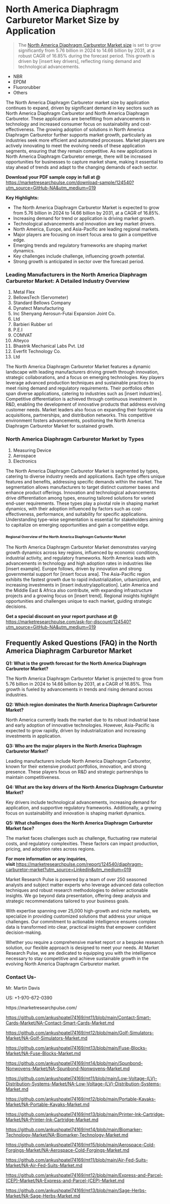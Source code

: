 <h1>North America Diaphragm Carburetor Market&nbsp;Size by Application</h1><blockquote><p>The <a href="https://marketresearchpulse.com/download-sample/124540?utm_source=GitHub-NA&amp;utm_medium=019">North America Diaphragm Carburetor Market size</a> is set to grow significantly from 5.76 billion in 2024 to 14.66 billion by 2031, at a robust CAGR of 16.85% during the forecast period. This growth is driven by [insert key drivers], reflecting rising demand and technological advancements.</p></blockquote><ul><li>NBR<li> EPDM<li> Fluororubber<li> Others</li></ul><p>The North America Diaphragm Carburetor market size by application continues to expand, driven by significant demand in key sectors such as North America Diaphragm Carburetor and North America Diaphragm Carburetor. These applications are benefitting from advancements in technology and increased consumer focus on sustainability and cost-effectiveness. The growing adoption of solutions in North America Diaphragm Carburetor further supports market growth, particularly as industries seek more efficient and automated processes. Market players are actively innovating to meet the evolving needs of these application segments, ensuring that they remain competitive. As new applications in North America Diaphragm Carburetor emerge, there will be increased opportunities for businesses to capture market share, making it essential to stay ahead of trends and adapt to the changing demands of each sector.</p><p><strong>Download your PDF sample copy in full at @ </strong><a href="https://marketresearchpulse.com/download-sample/124540?utm_source=GitHub-NA&amp;utm_medium=019">https://marketresearchpulse.com/download-sample/124540?utm_source=GitHub-NA&amp;utm_medium=019</a></p><p><strong>Key Highlights: </strong></p><ul><li>The North America Diaphragm Carburetor Market is expected to grow from 5.76 billion in 2024 to 14.66 billion by 2031, at a CAGR of 16.85%.</li><li>Increasing demand for trend or application is driving market growth.</li><li>Technological advancements and innovation are key market drivers.</li><li>North America, Europe, and Asia-Pacific are leading regional markets.</li><li>Major players are focusing on insert focus area to gain a competitive edge.</li><li>Emerging trends and regulatory frameworks are shaping market dynamics.</li><li>Key challenges include challenge, influencing growth potential.</li><li>Strong growth is anticipated in sector over the forecast period.</li></ul><h3>Leading Manufacturers in the North America Diaphragm Carburetor Market: A Detailed Industry Overview</h3><ol><li>Metal Flex</li><li>BellowsTech (Servometer)</li><li>Standard Bellows Company</li><li>Dynatect Manufacturing</li><li>Inc Shenyang Aerosun-Futai Expansion Joint Co.</li><li>Ltd</li><li>Barbieri Rubber srl</li><li>P.E.I</li><li>COMVAT</li><li>Alteyco</li><li>Bhastrik Mechanical Labs Pvt. Ltd</li><li>Everfit Technology Co.</li><li>Ltd</li></ol><div class="flex max-w-full flex-col flex-grow"><div class="min-h-8 text-message flex w-full flex-col items-end gap-2 whitespace-normal break-words [.text-message+&amp;]:mt-5" dir="auto" data-message-author-role="assistant" data-message-id="fd8432e4-4910-450d-b182-61b7bfb0a01f" data-message-model-slug="gpt-4o"><div class="flex w-full flex-col gap-1 empty:hidden first:pt-[3px]"><div class="markdown prose w-full break-words dark:prose-invert light"><p>The North America Diaphragm Carburetor Market features a dynamic landscape with leading manufacturers driving growth through innovation, strategic collaborations, and a focus on emerging technologies. Key players leverage advanced production techniques and sustainable practices to meet rising demand and regulatory requirements. Their portfolios often span diverse applications, catering to industries such as [insert industries]. Competitive differentiation is achieved through continuous investment in R&amp;D, enabling the development of innovative products that address evolving customer needs. Market leaders also focus on expanding their footprint via acquisitions, partnerships, and distribution networks. This competitive environment fosters advancements, positioning the North America Diaphragm Carburetor Market for sustained growth.</p></div></div></div></div><h3>North America Diaphragm Carburetor Market by Types</h3><ol><li>Measuring Device<li> Aerospace<li> Electronics</li></ol><div class="flex max-w-full flex-col flex-grow"><div class="min-h-8 text-message flex w-full flex-col items-end gap-2 whitespace-normal break-words [.text-message+&amp;]:mt-5" dir="auto" data-message-author-role="assistant" data-message-id="084470be-0bb7-4664-bddf-5156b4f41249" data-message-model-slug="gpt-4o-mini"><div class="flex w-full flex-col gap-1 empty:hidden first:pt-[3px]"><div class="markdown prose w-full break-words dark:prose-invert light"><p>The North America Diaphragm Carburetor Market is segmented by types, catering to diverse industry needs and applications. Each type offers unique features and benefits, addressing specific demands within the market. The segmentation allows manufacturers to target distinct customer bases and enhance product offerings. Innovation and technological advancements drive differentiation among types, ensuring tailored solutions for varied end-user requirements. These types play a pivotal role in shaping market dynamics, with their adoption influenced by factors such as cost-effectiveness, performance, and suitability for specific applications. Understanding type-wise segmentation is essential for stakeholders aiming to capitalize on emerging opportunities and gain a competitive edge.</p></div></div></div></div><h3><span style="font-size: 11px;">Regional Overview of the North America Diaphragm Carburetor Market</span></h3><div class="flex max-w-full flex-col flex-grow"><div class="min-h-8 text-message flex w-full flex-col items-end gap-2 whitespace-normal break-words [.text-message+&amp;]:mt-5" dir="auto" data-message-author-role="assistant" data-message-id="e9038762-ce64-4e30-91c9-9bd413514231" data-message-model-slug="gpt-4o-mini"><div class="flex w-full flex-col gap-1 empty:hidden first:pt-[3px]"><div class="markdown prose w-full break-words dark:prose-invert light"><p>The North America Diaphragm Carburetor Market demonstrates varying growth dynamics across key regions, influenced by economic conditions, industrial activity, and regulatory frameworks. North America leads with advancements in technology and high adoption rates in industries like [insert example]. Europe follows, driven by innovation and strong governmental support for [insert focus area]. The Asia-Pacific region exhibits the fastest growth due to rapid industrialization, urbanization, and increasing investments in [insert industry/application]. Latin America and the Middle East &amp; Africa also contribute, with expanding infrastructure projects and a growing focus on [insert trend]. Regional insights highlight opportunities and challenges unique to each market, guiding strategic decisions.</p></div></div></div></div><p><strong>Get a special discount on your report purchase at @ </strong><a href="https://marketresearchpulse.com/ask-for-discount/124540?utm_source=GitHub-NA&amp;utm_medium=019">https://marketresearchpulse.com/ask-for-discount/124540?utm_source=GitHub-NA&amp;utm_medium=019</a></p><h2>Frequently Asked Questions (FAQ) in the North America Diaphragm Carburetor Market</h2><p><strong>Q1: What is the growth forecast for the North America Diaphragm Carburetor Market?</strong></p><p>The North America Diaphragm Carburetor Market is projected to grow from 5.76 billion in 2024 to 14.66 billion by 2031, at a CAGR of 16.85%. This growth is fueled by advancements in trends and rising demand across industries.</p><p><strong>Q2: Which region dominates the North America Diaphragm Carburetor Market?</strong></p><p>North America currently leads the market due to its robust industrial base and early adoption of innovative technologies. However, Asia-Pacific is expected to grow rapidly, driven by industrialization and increasing investments in application.</p><p><strong>Q3: Who are the major players in the North America Diaphragm Carburetor Market?</strong></p><p>Leading manufacturers include North America Diaphragm Carburetor, known for their extensive product portfolios, innovation, and strong presence. These players focus on R&amp;D and strategic partnerships to maintain competitiveness.</p><p><strong>Q4: What are the key drivers of the North America Diaphragm Carburetor Market?</strong></p><p>Key drivers include technological advancements, increasing demand for application, and supportive regulatory frameworks. Additionally, a growing focus on sustainability and innovation is shaping market dynamics.</p><p><strong>Q5: What challenges does the North America Diaphragm Carburetor Market face?</strong></p><p>The market faces challenges such as challenge, fluctuating raw material costs, and regulatory complexities. These factors can impact production, pricing, and adoption rates across regions.</p><p><strong>For more information or any inquiries, visit&nbsp;</strong><a href="https://marketresearchpulse.com/report/124540/diaphragm-carburetor-market?utm_source=Linkedin&utm_medium=019">https://marketresearchpulse.com/report/124540/diaphragm-carburetor-market?utm_source=Linkedin&utm_medium=019</a></p><p>Market Research Pulse is powered by a team of over 250 seasoned analysts and subject matter experts who leverage advanced data collection techniques and robust research methodologies to deliver actionable insights. We go beyond data presentation, offering deep analysis and strategic recommendations tailored to your business goals.</p><p>With expertise spanning over 25,000 high-growth and niche markets, we specialize in providing customized solutions that address your unique challenges. Our commitment to actionable intelligence ensures complex data is transformed into clear, practical insights that empower confident decision-making.</p><p>Whether you require a comprehensive market report or a bespoke research solution, our flexible approach is designed to meet your needs. At Market Research Pulse, we are dedicated to equipping you with the intelligence necessary to stay competitive and achieve sustainable growth in the evolving North America Diaphragm Carburetor market.</p><h3><strong>Contact Us-</strong></h3><p>Mr. Martin Davis</p><p>US: +1-970-672-0390</p><p>https://marketresearchpulse.com/</p><p><a href="https://github.com/ankushpatel74169/mt11/blob/main/Contact-Smart-Cards-Market/NA-Contact-Smart-Cards-Market.md">https://github.com/ankushpatel74169/mt11/blob/main/Contact-Smart-Cards-Market/NA-Contact-Smart-Cards-Market.md</a></p><p><a href="https://github.com/ankushpatel74169/mt12/blob/main/Golf-Simulators-Market/NA-Golf-Simulators-Market.md">https://github.com/ankushpatel74169/mt12/blob/main/Golf-Simulators-Market/NA-Golf-Simulators-Market.md</a></p><p><a href="https://github.com/ankushpatel74169/mt13/blob/main/Fuse-Blocks-Market/NA-Fuse-Blocks-Market.md">https://github.com/ankushpatel74169/mt13/blob/main/Fuse-Blocks-Market/NA-Fuse-Blocks-Market.md</a></p><p><a href="https://github.com/ankushpatel74169/mt14/blob/main/Spunbond-Nonwovens-Market/NA-Spunbond-Nonwovens-Market.md">https://github.com/ankushpatel74169/mt14/blob/main/Spunbond-Nonwovens-Market/NA-Spunbond-Nonwovens-Market.md</a></p><p><a href="https://github.com/ankushpatel74169/mt11/blob/main/Low-Voltage-(LV)-Distribution-Systems-Market/NA-Low-Voltage-(LV)-Distribution-Systems-Market.md">https://github.com/ankushpatel74169/mt11/blob/main/Low-Voltage-(LV)-Distribution-Systems-Market/NA-Low-Voltage-(LV)-Distribution-Systems-Market.md</a></p><p><a href="https://github.com/ankushpatel74169/mt12/blob/main/Portable-Kayaks-Market/NA-Portable-Kayaks-Market.md">https://github.com/ankushpatel74169/mt12/blob/main/Portable-Kayaks-Market/NA-Portable-Kayaks-Market.md</a></p><p><a href="https://github.com/ankushpatel74169/mt13/blob/main/Printer-Ink-Cartridge-Market/NA-Printer-Ink-Cartridge-Market.md">https://github.com/ankushpatel74169/mt13/blob/main/Printer-Ink-Cartridge-Market/NA-Printer-Ink-Cartridge-Market.md</a></p><p><a href="https://github.com/ankushpatel74169/mt14/blob/main/Biomarker-Technology-Market/NA-Biomarker-Technology-Market.md">https://github.com/ankushpatel74169/mt14/blob/main/Biomarker-Technology-Market/NA-Biomarker-Technology-Market.md</a></p><p><a href="https://github.com/ankushpatel74169/mt15/blob/main/Aerospace-Cold-Forgings-Market/NA-Aerospace-Cold-Forgings-Market.md">https://github.com/ankushpatel74169/mt15/blob/main/Aerospace-Cold-Forgings-Market/NA-Aerospace-Cold-Forgings-Market.md</a></p><p><a href="https://github.com/ankushpatel74169/mt11/blob/main/Air-Fed-Suits-Market/NA-Air-Fed-Suits-Market.md">https://github.com/ankushpatel74169/mt11/blob/main/Air-Fed-Suits-Market/NA-Air-Fed-Suits-Market.md</a></p><p><a href="https://github.com/ankushpatel74169/mt12/blob/main/Express-and-Parcel-(CEP)-Market/NA-Express-and-Parcel-(CEP)-Market.md">https://github.com/ankushpatel74169/mt12/blob/main/Express-and-Parcel-(CEP)-Market/NA-Express-and-Parcel-(CEP)-Market.md</a></p><p><a href="https://github.com/ankushpatel74169/mt13/blob/main/Sage-Herbs-Market/NA-Sage-Herbs-Market.md">https://github.com/ankushpatel74169/mt13/blob/main/Sage-Herbs-Market/NA-Sage-Herbs-Market.md</a></p>
